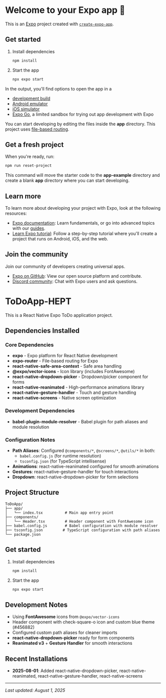 # Welcome to your Expo app 👋

This is an [Expo](https://expo.dev) project created with [`create-expo-app`](https://www.npmjs.com/package/create-expo-app).

## Get started

1. Install dependencies

   ```bash
   npm install
   ```

2. Start the app

   ```bash
   npx expo start
   ```

In the output, you'll find options to open the app in a

- [development build](https://docs.expo.dev/develop/development-builds/introduction/)
- [Android emulator](https://docs.expo.dev/workflow/android-studio-emulator/)
- [iOS simulator](https://docs.expo.dev/workflow/ios-simulator/)
- [Expo Go](https://expo.dev/go), a limited sandbox for trying out app development with Expo

You can start developing by editing the files inside the **app** directory. This project uses [file-based routing](https://docs.expo.dev/router/introduction).

## Get a fresh project

When you're ready, run:

```bash
npm run reset-project
```

This command will move the starter code to the **app-example** directory and create a blank **app** directory where you can start developing.

## Learn more

To learn more about developing your project with Expo, look at the following resources:

- [Expo documentation](https://docs.expo.dev/): Learn fundamentals, or go into advanced topics with our [guides](https://docs.expo.dev/guides).
- [Learn Expo tutorial](https://docs.expo.dev/tutorial/introduction/): Follow a step-by-step tutorial where you'll create a project that runs on Android, iOS, and the web.

## Join the community

Join our community of developers creating universal apps.

- [Expo on GitHub](https://github.com/expo/expo): View our open source platform and contribute.
- [Discord community](https://chat.expo.dev): Chat with Expo users and ask questions.

# ToDoApp-HEPT

This is a React Native Expo ToDo application project.

## Dependencies Installed

### Core Dependencies

- **expo** - Expo platform for React Native development
- **expo-router** - File-based routing for Expo
- **react-native-safe-area-context** - Safe area handling
- **@expo/vector-icons** - Icon library (includes FontAwesome)
- **react-native-dropdown-picker** - Dropdown/picker component for forms
- **react-native-reanimated** - High-performance animations library
- **react-native-gesture-handler** - Touch and gesture handling
- **react-native-screens** - Native screen optimization

### Development Dependencies

- **babel-plugin-module-resolver** - Babel plugin for path aliases and module resolution

### Configuration Notes

- **Path Aliases**: Configured `@components/*`, `@screens/*`, `@utils/*` in both:
  - `babel.config.js` (for runtime resolution)
  - `tsconfig.json` (for TypeScript intellisense)
- **Animations**: react-native-reanimated configured for smooth animations
- **Gestures**: react-native-gesture-handler for touch interactions
- **Dropdown**: react-native-dropdown-picker for form selections

## Project Structure

```
ToDoApp/
├── app/
│   └── index.tsx          # Main app entry point
├── components/
│   └── Header.tsx         # Header component with FontAwesome icon
├── babel.config.js        # Babel configuration with module resolver
├── tsconfig.json         # TypeScript configuration with path aliases
└── package.json
```

## Get started

1. Install dependencies

   ```bash
   npm install
   ```

2. Start the app

   ```bash
   npx expo start
   ```

## Development Notes

- Using **FontAwesome** icons from `@expo/vector-icons`
- Header component with check-square-o icon and custom blue theme (#456882)
- Configured custom path aliases for cleaner imports
- **react-native-dropdown-picker** ready for form components
- **Reanimated v3** + **Gesture Handler** for smooth interactions

## Recent Installations

- **2025-08-01**: Added react-native-dropdown-picker, react-native-reanimated, react-native-gesture-handler, react-native-screens

---

*Last updated: August 1, 2025*
